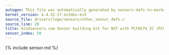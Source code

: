```yaml
---
autogen: This file was automatically generated by sensors-defs-to-markdown.py
kernel_version: 4.4.32-17-ev3dev-ev3
source_file: drivers/lego/sensors/other_sensor_defs.c
source_line: 28
title: mindsensors.com Sensor building kit for NXT with PCF8574 IC (PCF8574-Nx)
sensor_index: 50
---
```


{% include sensor.md %}
